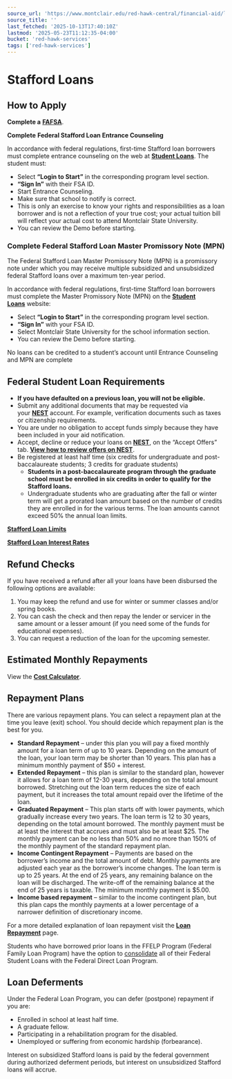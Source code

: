 ```yaml
---
source_url: 'https://www.montclair.edu/red-hawk-central/financial-aid/loans/stafford-loans/'
source_title: ''
last_fetched: '2025-10-13T17:40:10Z'
lastmod: '2025-05-23T11:12:35-04:00'
bucket: 'red-hawk-services'
tags: ['red-hawk-services']
---
```


# Stafford Loans

## **How to Apply**

**Complete a** [**FAFSA**](https://studentaid.gov/).

**Complete** **Federal Stafford Loan Entrance Counseling**

In accordance with federal regulations, first-time Stafford loan borrowers must complete entrance counseling on the web at [**Student Loans**](https://studentaid.gov/entrance-counseling/). The student must:

* Select **“Login to Start”** in the corresponding program level section.
* **“Sign In”** with their FSA ID.
* Start Entrance Counseling.
* Make sure that school to notify is correct.
* This is only an exercise to know your rights and responsibilities as a loan borrower and is not a reflection of your true cost; your actual tuition bill will reflect your actual cost to attend Montclair State University.
* You can review the Demo before starting.

### **Complete Federal Stafford Loan Master Promissory Note (MPN)**

The Federal Stafford Loan Master Promissory Note (MPN) is a promissory note under which you may receive multiple subsidized and unsubsidized federal Stafford loans over a maximum ten-year period.

In accordance with federal regulations, first-time Stafford loan borrowers must complete the Master Promissory Note (MPN) on the **[Student Loans](https://studentaid.gov/mpn/)** website:

* Select **“Login to Start”** in the corresponding program level section.
* **“Sign In”** with your FSA ID.
* Select Montclair State University for the school information section.
* You can review the Demo before starting.

No loans can be credited to a student’s account until Entrance Counseling and MPN are complete

## **Federal Student Loan Requirements**

* **If you have defaulted on a previous loan, you will not be eligible.**
* Submit any additional documents that may be requested via your **[NEST](http://www.montclair.edu/nest/)** account. For example, verification documents such as taxes or citizenship requirements.
* You are under no obligation to accept funds simply because they have been included in your aid notification.
* Accept, decline or reduce your loans on **[NEST](http://www.montclair.edu/nest/)**, on the “Accept Offers” tab. **[View how to review offers on NEST](https://www.montclair.edu/red-hawk-central/how-to-guides/how-to-review-financial-aid-awards/)**.
* Be registered at least half time (six credits for undergraduate and post-baccalaureate students; 3 credits for graduate students)
  + **Students in a post-baccalaureate program through the graduate school must be enrolled in six credits in order to qualify for the Stafford loans.**
  + Undergraduate students who are graduating after the fall or winter term will get a prorated loan amount based on the number of credits they are enrolled in for the various terms. The loan amounts cannot exceed 50% the annual loan limits.

[**Stafford Loan Limits**](https://studentaid.gov/understand-aid/types/loans/subsidized-unsubsidized)

**[Stafford Loan Interest Rates](https://studentaid.gov/understand-aid/types/loans/interest-rates)**

## **Refund Checks**

If you have received a refund after all your loans have been disbursed the following options are available:

1. You may keep the refund and use for winter or summer classes and/or spring books.
2. You can cash the check and then repay the lender or servicer in the same amount or a lesser amount (if you need some of the funds for educational expenses).
3. You can request a reduction of the loan for the upcoming semester.

## **Estimated Monthly Repayments**

View the [**Cost Calculator**](https://studentaid.gov/loan-simulator/).

## **Repayment Plans**

There are various repayment plans. You can select a repayment plan at the time you leave (exit) school. You should decide which repayment plan is the best for you.

* **Standard Repayment** – under this plan you will pay a fixed monthly amount for a loan term of up to 10 years. Depending on the amount of the loan, your loan term may be shorter than 10 years. This plan has a minimum monthly payment of $50 + interest.
* **Extended Repayment** – this plan is similar to the standard plan, however it allows for a loan term of 12-30 years, depending on the total amount borrowed. Stretching out the loan term reduces the size of each payment, but it increases the total amount repaid over the lifetime of the loan.
* **Graduated Repayment** – This plan starts off with lower payments, which gradually increase every two years. The loan term is 12 to 30 years, depending on the total amount borrowed. The monthly payment must be at least the interest that accrues and must also be at least $25. The monthly payment can be no less than 50% and no more than 150% of the monthly payment of the standard repayment plan.
* **Income Contingent Repayment** – Payments are based on the borrower’s income and the total amount of debt. Monthly payments are adjusted each year as the borrower’s income changes. The loan term is up to 25 years. At the end of 25 years, any remaining balance on the loan will be discharged. The write-off of the remaining balance at the end of 25 years is taxable. The minimum monthly payment is $5.00.
* **Income based repayment** – similar to the income contingent plan, but this plan caps the monthly payments at a lower percentage of a narrower definition of discretionary income.

For a more detailed explanation of loan repayment visit the **[Loan Repayment](https://www.montclair.edu/red-hawk-central/paying-for-college/loans/student-loan-exit-counseling-and-repayment/)** page.

Students who have borrowed prior loans in the FFELP Program (Federal Family Loan Program) have the option to [consolidate](https://studentaid.gov/app/launchConsolidation.action) all of their Federal Student Loans with the Federal Direct Loan Program.

## **Loan Deferments**

Under the Federal Loan Program, you can defer (postpone) repayment if you are:

* Enrolled in school at least half time.
* A graduate fellow.
* Participating in a rehabilitation program for the disabled.
* Unemployed or suffering from economic hardship (forbearance).

Interest on subsidized Stafford loans is paid by the federal government during authorized deferment periods, but interest on unsubsidized Stafford loans will accrue.